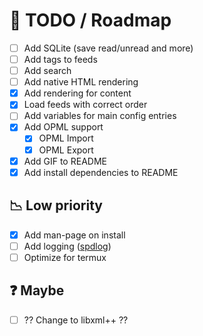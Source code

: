 # :page_with_curl: TODO / Roadmap
* [ ] Add SQLite (save read/unread and more)
* [ ] Add tags to feeds
* [ ] Add search
* [ ] Add native HTML rendering
* [x] Add rendering for content
* [x] Load feeds with correct order
* [ ] Add variables for main config entries
* [x] Add OPML support
  * [x] OPML Import
  * [x] OPML Export
* [x] Add GIF to README
* [x] Add install dependencies to README

## :chart_with_downwards_trend: Low priority
* [x] Add man-page on install
* [ ] Add logging ([spdlog](https://github.com/gabime/spdlog))
* [ ] Optimize for termux

## :question: Maybe
* [ ] ?? Change to libxml++ ??


